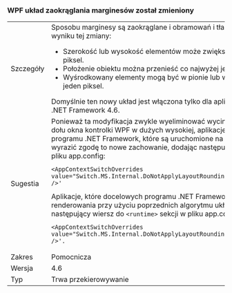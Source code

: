 ### <a name="wpf-layout-rounding-of-margins-has-changed"></a>WPF układ zaokrąglania marginesów został zmieniony

|   |   |
|---|---|
|Szczegóły|Sposobu marginesy są zaokrąglane i obramowań i tła wewnątrz nich został zmieniony. W wyniku tej zmiany:<ul><li>Szerokość lub wysokość elementów może zwiększać i zmniejszać co najwyżej jeden piksel.</li><li>Położenie obiektu można przenieść co najwyżej jeden piksel.</li><li>Wyśrodkowany elementy mogą być w pionie lub w poziomie, od środka co najwyżej jeden piksel.</li></ul>Domyślnie ten nowy układ jest włączona tylko dla aplikacji przeznaczonych dla platformy .NET Framework 4.6.|
|Sugestia|Ponieważ ta modyfikacja zwykle wyeliminować wycinka elementu po prawej stronie lub u dołu okna kontrolki WPF w dużych wysokiej, aplikacje docelowe wcześniejszych wersji programu .NET Framework, które są uruchomione na platformie .NET Framework 4.6 mogą wyrazić zgodę to nowe zachowanie, dodając następujący wiersz do <code>&lt;runtime&gt;</code> sekcji w pliku app.config:<pre><code class="lang-xml">&lt;AppContextSwitchOverrides value=&quot;Switch.MS.Internal.DoNotApplyLayoutRoundingToMarginsAndBorderThickness=false&quot; /&gt;&#39;&#13;&#10;</code></pre>Aplikacje, które docelowych programu .NET Framework 4.6, ale chcesz kontrolek WPF do renderowania przy użyciu poprzednich algorytmu układu można to zrobić, dodając następujący wiersz do <code>&lt;runtime&gt;</code> sekcji w pliku app.config:<pre><code class="lang-xml">&lt;AppContextSwitchOverrides value=&quot;Switch.MS.Internal.DoNotApplyLayoutRoundingToMarginsAndBorderThickness=true&quot; /&gt;&#39;.&#13;&#10;</code></pre>|
|Zakres|Pomocnicza|
|Wersja|4.6|
|Typ|Trwa przekierowywanie|

